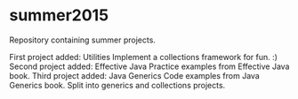 summer2015
==========

Repository containing summer projects.

First project added: Utilities
  Implement a collections framework for fun. :)
Second project added: Effective Java
  Practice examples from Effective Java book.
Third project added: Java Generics
  Code examples from Java Generics book.
  Split into generics and collections projects.
